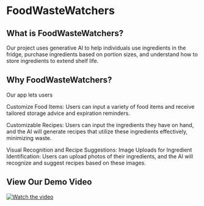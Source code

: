 # FoodWasteWatchers

## What is FoodWasteWatchers?

Our project uses generative AI to help individuals use ingredients in the fridge, purchase ingredients based on portion sizes, and understand how to store ingredients to extend shelf life. 

## Why FoodWasteWatchers?

Our app lets users

Customize Food Items: Users can input a variety of food items and receive tailored storage advice and expiration reminders.

Customizable Recipes: Users can input the ingredients they have on hand, and the AI will generate recipes that utilize these ingredients effectively, minimizing waste.

Visual Recognition and Recipe Suggestions:
Image Uploads for Ingredient Identification: Users can upload photos of their ingredients, and the AI will recognize and suggest recipes based on these images.


## View Our Demo Video
[![Watch the video](https://img.youtube.com/vi/4ZrfMNRkM7M/maxresdefault.jpg)](https://www.youtube.com/watch?v=4ZrfMNRkM7M)
